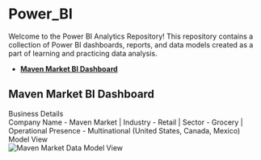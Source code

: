 # Power_BI
Welcome to the Power BI Analytics Repository! This repository contains a collection of Power BI dashboards, reports, and data models created as a part of learning and practicing data analysis.

- **[Maven Market BI Dashboard](https://github.com/iamrgyan/Power_BI/blob/main/Maven%20Market%20Dashboard.pbix)**




## Maven Market BI Dashboard
Business Details<br/>
Company Name - Maven Market | Industry - Retail | Sector - Grocery | Operational Presence - Multinational (United States, Canada, Mexico)<br/>
Model View<br/>
![Maven Market Data Model View](https://github.com/user-attachments/assets/721caedd-9859-44f4-9920-7e9f5289def2)

